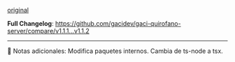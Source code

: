 [original](https://github.com/gacidev/gaci-quirofano-server/releases/tag/v1.1.2)

**Full Changelog**: https://github.com/gacidev/gaci-quirofano-server/compare/v1.1.1...v1.1.2

---

📝 Notas adicionales:
Modifica paquetes internos. Cambia de ts-node a tsx.